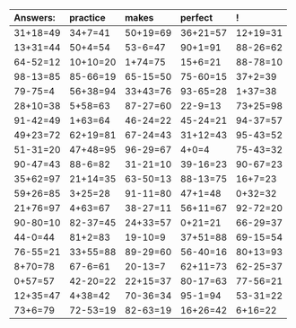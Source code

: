 | Answers: | practice | makes | perfect | ! |
| :--- | :--- | :--- | :--- | :--- |
| 31+18=49 | 34+7=41 | 50+19=69 | 36+21=57 | 12+19=31 | 
| 13+31=44 | 50+4=54 | 53-6=47 | 90+1=91 | 88-26=62 | 
| 64-52=12 | 10+10=20 | 1+74=75 | 15+6=21 | 88-78=10 | 
| 98-13=85 | 85-66=19 | 65-15=50 | 75-60=15 | 37+2=39 | 
| 79-75=4 | 56+38=94 | 33+43=76 | 93-65=28 | 1+37=38 | 
| 28+10=38 | 5+58=63 | 87-27=60 | 22-9=13 | 73+25=98 | 
| 91-42=49 | 1+63=64 | 46-24=22 | 45-24=21 | 94-37=57 | 
| 49+23=72 | 62+19=81 | 67-24=43 | 31+12=43 | 95-43=52 | 
| 51-31=20 | 47+48=95 | 96-29=67 | 4+0=4 | 75-43=32 | 
| 90-47=43 | 88-6=82 | 31-21=10 | 39-16=23 | 90-67=23 | 
| 35+62=97 | 21+14=35 | 63-50=13 | 88-13=75 | 16+7=23 | 
| 59+26=85 | 3+25=28 | 91-11=80 | 47+1=48 | 0+32=32 | 
| 21+76=97 | 4+63=67 | 38-27=11 | 56+11=67 | 92-72=20 | 
| 90-80=10 | 82-37=45 | 24+33=57 | 0+21=21 | 66-29=37 | 
| 44-0=44 | 81+2=83 | 19-10=9 | 37+51=88 | 69-15=54 | 
| 76-55=21 | 33+55=88 | 89-29=60 | 56-40=16 | 80+13=93 | 
| 8+70=78 | 67-6=61 | 20-13=7 | 62+11=73 | 62-25=37 | 
| 0+57=57 | 42-20=22 | 22+15=37 | 80-17=63 | 77-56=21 | 
| 12+35=47 | 4+38=42 | 70-36=34 | 95-1=94 | 53-31=22 | 
| 73+6=79 | 72-53=19 | 82-63=19 | 16+26=42 | 6+16=22 | 

